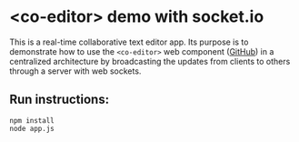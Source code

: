 # \<co-editor\> demo with socket.io

This is a real-time collaborative text editor app. Its purpose is to demonstrate how to use the `<co-editor>` web component ([GitHub](https://github.com/pekam/co-editor)) in a centralized architecture by broadcasting the updates from clients to others through a server with web sockets.

## Run instructions:
```
npm install
node app.js
```
